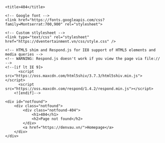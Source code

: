 

<html lang="en">

<head>
	<meta charset="utf-8">
	<meta http-equiv="X-UA-Compatible" content="IE=edge">
	<meta name="google-site-verification" content="osNfyLWKJP9yBRoJaYEHc7aIwVjb721hEGMdejzK3F8" />
	<meta name="viewport" content="width=device-width, initial-scale=1">
	<!-- The above 3 meta tags *must* come first in the head; any other head content must come *after* these tags -->

	<title>404</title>

	<!-- Google font -->
	<link href="https://fonts.googleapis.com/css?family=Montserrat:700,900" rel="stylesheet">

	<!-- Custom stlylesheet -->
	<link type="text/css" rel="stylesheet" href="https://dventertainment.vn/css/style.css" />

	<!-- HTML5 shim and Respond.js for IE8 support of HTML5 elements and media queries -->
	<!-- WARNING: Respond.js doesn't work if you view the page via file:// -->
	<!--[if lt IE 9]>
		  <script src="https://oss.maxcdn.com/html5shiv/3.7.3/html5shiv.min.js"></script>
		  <script src="https://oss.maxcdn.com/respond/1.4.2/respond.min.js"></script>
		<![endif]-->

</head>

<body>

	<div id="notfound">
		<div class="notfound">
			<div class="notfound-404">
				<h1>404</h1>
				<h2>Page not found</h2>
			</div>
			<a href="https://denvau.vn/">Homepage</a>
		</div>
	</div>

</body><!-- This templates was made by Colorlib (https://colorlib.com) -->

</html>
